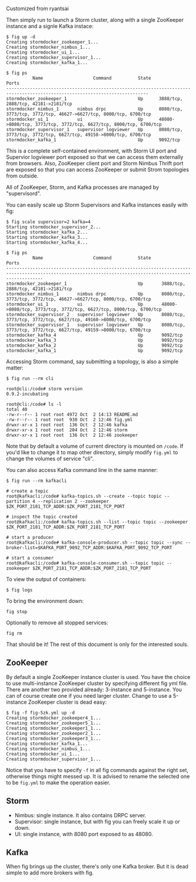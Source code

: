 
Customized from ryantsai


Then simply run to launch a Storm cluster, along with a single ZooKeeper instance and a signle Kafka instace:

```
$ fig up -d
Creating stormdocker_zookeeper_1...
Creating stormdocker_nimbus_1...
Creating stormdocker_ui_1...
Creating stormdocker_supervisor_1...
Creating stormdocker_kafka_1...

$ fig ps
          Name                   Command          State                                  Ports
----------------------------------------------------------------------------------------------------------------------------
stormdocker_zookeeper_1                           Up      3888/tcp, 2888/tcp, 42181->2181/tcp
stormdocker_nimbus_1       nimbus drpc            Up      8080/tcp, 3773/tcp, 3772/tcp, 46627->6627/tcp, 8000/tcp, 6700/tcp
stormdocker_ui_1           ui                     Up      48080->8080/tcp, 3773/tcp, 3772/tcp, 6627/tcp, 8000/tcp, 6700/tcp
stormdocker_supervisor_1   supervisor logviewer   Up      8080/tcp, 3773/tcp, 3772/tcp, 6627/tcp, 49158->8000/tcp, 6700/tcp
stormdocker_kafka_1                               Up      9092/tcp
```

This is a complete self-contained environment, with Storm UI port and Supervior logviewer port exposed so that we can access them externally from browsers. Also, ZooKeeper client port and Storm Nimbus Thrift port are exposed so that you can access ZooKeeper or submit Strom topologies from outside.

All of ZooKeeper, Storm, and Kafka processes are managed by "supervisord".

You can easily scale up Storm Supervisors and Kafka instances easily with fig:

```
$ fig scale supervisor=2 kafka=4
Starting stormdocker_supervisor_2...
Starting stormdocker_kafka_2...
Starting stormdocker_kafka_3...
Starting stormdocker_kafka_4...

$ fig ps
          Name                   Command          State                                                 Ports
----------------------------------------------------------------------------------------------------------------------------------------------------------
stormdocker_zookeeper_1                           Up       3888/tcp, 2888/tcp, 42181->2181/tcp
stormdocker_nimbus_1       nimbus drpc            Up       8080/tcp, 3773/tcp, 3772/tcp, 46627->6627/tcp, 8000/tcp, 6700/tcp
stormdocker_ui_1           ui                     Up       48080->8080/tcp, 3773/tcp, 3772/tcp, 6627/tcp, 8000/tcp, 6700/tcp
stormdocker_supervisor_2   supervisor logviewer   Up       8080/tcp, 3773/tcp, 3772/tcp, 6627/tcp, 49160->8000/tcp, 6700/tcp
stormdocker_supervisor_1   supervisor logviewer   Up       8080/tcp, 3773/tcp, 3772/tcp, 6627/tcp, 49159->8000/tcp, 6700/tcp
stormdocker_kafka_4                               Up       9092/tcp
stormdocker_kafka_3                               Up       9092/tcp
stormdocker_kafka_2                               Up       9092/tcp
stormdocker_kafka_1                               Up       9092/tcp
```

Accessing Storm command, say submitting a topology, is also a simple matter:

```
$ fig run --rm cli

root@cli:/code# storm version
0.9.2-incubating

root@cli:/code# ls -l
total 40
-rw-r--r-- 1 root root 4972 Oct  2 14:13 README.md
-rw-r--r-- 1 root root  930 Oct  2 12:46 fig.yml
drwxr-xr-x 1 root root  136 Oct  2 12:46 kafka
drwxr-xr-x 1 root root  204 Oct  2 12:46 storm
drwxr-xr-x 1 root root  136 Oct  2 12:46 zookeeper
```

Note that by default a volume of current directory is mounted on `/code`. If you'd like to change it to map other directory, simply modify `fig.yml` to change the volumes of service "cli".

You can also access Kafka command line in the same manner:

```
$ fig run --rm kafkacli

# create a topic
root@kafkacli:/code# kafka-topics.sh --create --topic topic --partition 4 --replication 2 --zookeeper $ZK_PORT_2181_TCP_ADDR:$ZK_PORT_2181_TCP_PORT

# inspect the topic created
root@kafkacli:/code# kafka-topics.sh --list --topic topic --zookeeper $ZK_PORT_2181_TCP_ADDR:$ZK_PORT_2181_TCP_PORT

# start a producer
root@kafkacli:/code# kafka-console-producer.sh --topic topic --sync --broker-list=$KAFKA_PORT_9092_TCP_ADDR:$KAFKA_PORT_9092_TCP_PORT

# start a consumer
root@kafkacli:/code# kafka-console-consumer.sh --topic topic --zookeeper $ZK_PORT_2181_TCP_ADDR:$ZK_PORT_2181_TCP_PORT
```

To view the output of containers:

```
$ fig logs
```

To bring the environment down:

```
fig stop
```

Optionally to remove all stopped services:

```
fig rm
```

That should be it! The rest of this document is only for the interested souls.

## ZooKeeper

By default a single ZooKeeper instance cluster is used. You have the choice to use multi-instance ZooKeeper cluster by specifying different fig yml file. There are another two provided already: 3-instance and 5-instance. You can of course create one if you need larger cluster. Change to use a 5-instance ZooKeeper cluster is dead easy:

```
$ fig -f fig-5zk.yml up -d
Creating stormdocker_zookeeper4_1...
Creating stormdocker_zookeeper5_1...
Creating stormdocker_zookeeper1_1...
Creating stormdocker_zookeeper2_1...
Creating stormdocker_zookeeper3_1...
Creating stormdocker_kafka_1...
Creating stormdocker_nimbus_1...
Creating stormdocker_ui_1...
Creating stormdocker_supervisor_1...
```

Notice that you have to specify `-f` in all fig commands against the right set, otherwise things might messed up. It is advised to rename the selected one to be `fig.yml` to make the operation easier.

## Storm

* Nimbus: single instance. It also contains DRPC server.
* Supervisor: single instance, but with fig you can freely scale it up or down.
* UI: single instance, with 8080 port exposed to as 48080.

## Kafka 

When fig brings up the cluster, there's only one Kafka broker. But it is dead simple to add more brokers with fig.
